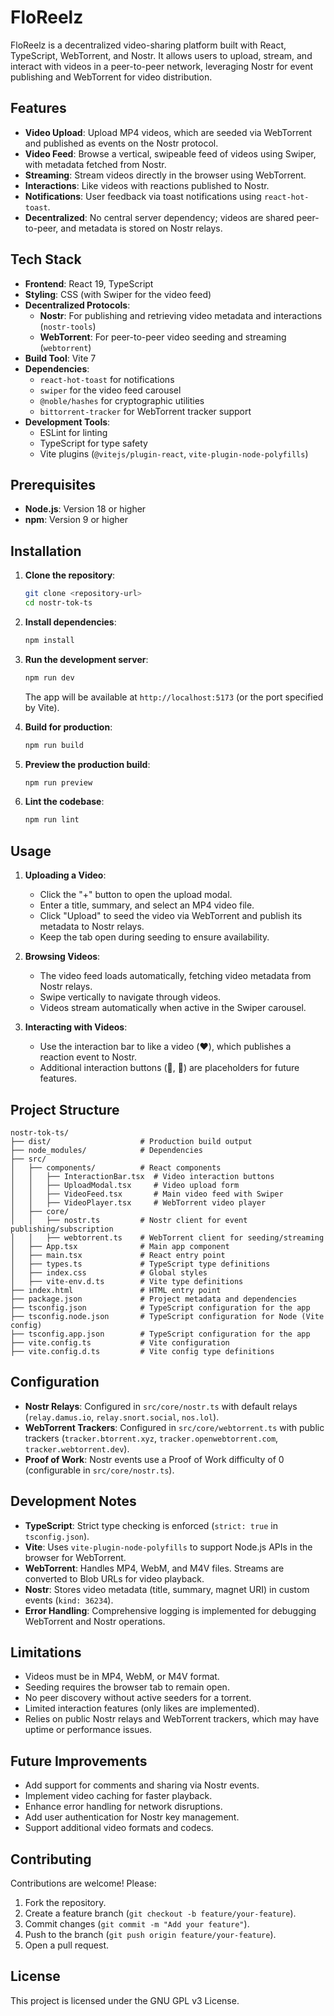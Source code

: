 # FloReelz

FloReelz is a decentralized video-sharing platform built with React, TypeScript, WebTorrent, and Nostr. It allows users to upload, stream, and interact with videos in a peer-to-peer network, leveraging Nostr for event publishing and WebTorrent for video distribution.

## Features

- **Video Upload**: Upload MP4 videos, which are seeded via WebTorrent and published as events on the Nostr protocol.
- **Video Feed**: Browse a vertical, swipeable feed of videos using Swiper, with metadata fetched from Nostr.
- **Streaming**: Stream videos directly in the browser using WebTorrent.
- **Interactions**: Like videos with reactions published to Nostr.
- **Notifications**: User feedback via toast notifications using `react-hot-toast`.
- **Decentralized**: No central server dependency; videos are shared peer-to-peer, and metadata is stored on Nostr relays.

## Tech Stack

- **Frontend**: React 19, TypeScript
- **Styling**: CSS (with Swiper for the video feed)
- **Decentralized Protocols**:
  - **Nostr**: For publishing and retrieving video metadata and interactions (`nostr-tools`)
  - **WebTorrent**: For peer-to-peer video seeding and streaming (`webtorrent`)
- **Build Tool**: Vite 7
- **Dependencies**:
  - `react-hot-toast` for notifications
  - `swiper` for the video feed carousel
  - `@noble/hashes` for cryptographic utilities
  - `bittorrent-tracker` for WebTorrent tracker support
- **Development Tools**:
  - ESLint for linting
  - TypeScript for type safety
  - Vite plugins (`@vitejs/plugin-react`, `vite-plugin-node-polyfills`)

## Prerequisites

- **Node.js**: Version 18 or higher
- **npm**: Version 9 or higher

## Installation

1. **Clone the repository**:
   ```bash
   git clone <repository-url>
   cd nostr-tok-ts
   ```

2. **Install dependencies**:
   ```bash
   npm install
   ```

3. **Run the development server**:
   ```bash
   npm run dev
   ```
   The app will be available at `http://localhost:5173` (or the port specified by Vite).

4. **Build for production**:
   ```bash
   npm run build
   ```

5. **Preview the production build**:
   ```bash
   npm run preview
   ```

6. **Lint the codebase**:
   ```bash
   npm run lint
   ```

## Usage

1. **Uploading a Video**:
   - Click the "+" button to open the upload modal.
   - Enter a title, summary, and select an MP4 video file.
   - Click "Upload" to seed the video via WebTorrent and publish its metadata to Nostr relays.
   - Keep the tab open during seeding to ensure availability.

2. **Browsing Videos**:
   - The video feed loads automatically, fetching video metadata from Nostr relays.
   - Swipe vertically to navigate through videos.
   - Videos stream automatically when active in the Swiper carousel.

3. **Interacting with Videos**:
   - Use the interaction bar to like a video (❤️), which publishes a reaction event to Nostr.
   - Additional interaction buttons (💬, 🔗) are placeholders for future features.

## Project Structure

```
nostr-tok-ts/
├── dist/                    # Production build output
├── node_modules/            # Dependencies
├── src/
│   ├── components/          # React components
│   │   ├── InteractionBar.tsx  # Video interaction buttons
│   │   ├── UploadModal.tsx     # Video upload form
│   │   ├── VideoFeed.tsx       # Main video feed with Swiper
│   │   ├── VideoPlayer.tsx     # WebTorrent video player
│   ├── core/
│   │   ├── nostr.ts         # Nostr client for event publishing/subscription
│   │   ├── webtorrent.ts    # WebTorrent client for seeding/streaming
│   ├── App.tsx              # Main app component
│   ├── main.tsx             # React entry point
│   ├── types.ts             # TypeScript type definitions
│   ├── index.css            # Global styles
│   ├── vite-env.d.ts        # Vite type definitions
├── index.html               # HTML entry point
├── package.json             # Project metadata and dependencies
├── tsconfig.json            # TypeScript configuration for the app
├── tsconfig.node.json       # TypeScript configuration for Node (Vite config)
├── tsconfig.app.json        # TypeScript configuration for the app
├── vite.config.ts           # Vite configuration
├── vite.config.d.ts         # Vite config type definitions
```

## Configuration

- **Nostr Relays**: Configured in `src/core/nostr.ts` with default relays (`relay.damus.io`, `relay.snort.social`, `nos.lol`).
- **WebTorrent Trackers**: Configured in `src/core/webtorrent.ts` with public trackers (`tracker.btorrent.xyz`, `tracker.openwebtorrent.com`, `tracker.webtorrent.dev`).
- **Proof of Work**: Nostr events use a Proof of Work difficulty of 0 (configurable in `src/core/nostr.ts`).

## Development Notes

- **TypeScript**: Strict type checking is enforced (`strict: true` in `tsconfig.json`).
- **Vite**: Uses `vite-plugin-node-polyfills` to support Node.js APIs in the browser for WebTorrent.
- **WebTorrent**: Handles MP4, WebM, and M4V files. Streams are converted to Blob URLs for video playback.
- **Nostr**: Stores video metadata (title, summary, magnet URI) in custom events (`kind: 36234`).
- **Error Handling**: Comprehensive logging is implemented for debugging WebTorrent and Nostr operations.

## Limitations

- Videos must be in MP4, WebM, or M4V format.
- Seeding requires the browser tab to remain open.
- No peer discovery without active seeders for a torrent.
- Limited interaction features (only likes are implemented).
- Relies on public Nostr relays and WebTorrent trackers, which may have uptime or performance issues.

## Future Improvements

- Add support for comments and sharing via Nostr events.
- Implement video caching for faster playback.
- Enhance error handling for network disruptions.
- Add user authentication for Nostr key management.
- Support additional video formats and codecs.

## Contributing

Contributions are welcome! Please:
1. Fork the repository.
2. Create a feature branch (`git checkout -b feature/your-feature`).
3. Commit changes (`git commit -m "Add your feature"`).
4. Push to the branch (`git push origin feature/your-feature`).
5. Open a pull request.

## License

This project is licensed under the GNU GPL v3 License.
